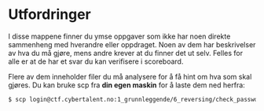 # Utfordringer

I disse mappene finner du ymse oppgaver som ikke har noen direkte sammenheng med hverandre eller oppdraget. Noen av dem har beskrivelser av hva du må gjøre, mens andre krever at du finner det ut selv. Felles for alle er at de har et svar du kan verifisere i scoreboard.

Flere av dem inneholder filer du må analysere for å få hint om hva som skal gjøres. Du kan bruke scp fra **din egen maskin** for å laste dem ned herfra:

```sh
$ scp login@ctf.cybertalent.no:1_grunnleggende/6_reversing/check_password .
```
